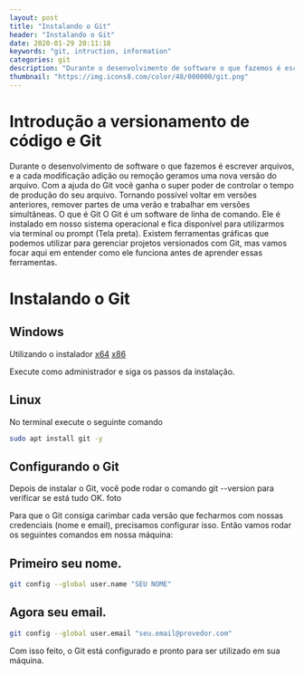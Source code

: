 ```yaml
---
layout: post
title: "Instalando o Git"
header: "Instalando o Git"
date: 2020-01-29 20:11:18
keywords: "git, intruction, information"
categories: git
description: "Durante o desenvolvimento de software o que fazemos é escrever arquivos, e a cada modificação adição ou remoção geramos uma nova versão do arquivo. Com a ajuda do Git você ganha o super poder de controlar o tempo de produção do seu arquivo. Tornando possível voltar em versões anteriores, remover partes de uma verão e trabalhar em versões simultâneas."
thumbnail: "https://img.icons8.com/color/48/000000/git.png"
---
```


# Introdução a versionamento de código e Git

Durante o desenvolvimento de software o que fazemos é escrever arquivos, e a cada modificação adição ou remoção geramos uma nova versão do arquivo.
Com a ajuda do Git você ganha o super poder de controlar o tempo de produção do seu arquivo. Tornando possível voltar em versões anteriores, remover partes de uma verão e trabalhar em versões simultâneas.
O que é Git
O Git é um software de linha de comando. Ele é instalado em nosso sistema operacional e fica disponível para utilizarmos via terminal ou prompt (Tela preta).
Existem ferramentas gráficas que podemos utilizar para gerenciar projetos versionados com Git, mas vamos focar aqui em entender como ele funciona antes de aprender essas ferramentas.

# Instalando o Git

## Windows

Utilizando o instalador [x64](https://github.com/git-for-windows/git/releases/download/v2.25.0.windows.1/Git-2.25.0-64-bit.exe) [x86](https://github.com/git-for-windows/git/releases/download/v2.25.0.windows.1/Git-2.25.0-32-bit.exe)

Execute como administrador e siga os passos da instalação.

## Linux

No terminal execute o seguinte comando

```bash
sudo apt install git -y
```

## Configurando o Git

Depois de instalar o Git, você pode rodar o comando git --version para verificar se está tudo OK.
foto

Para que o Git consiga carimbar cada versão que fecharmos com nossas credenciais (nome e email), precisamos configurar isso.
Então vamos rodar os seguintes comandos em nossa máquina:

## Primeiro seu nome.

```bash
git config --global user.name "SEU NOME"
```

## Agora seu email.

```bash
git config --global user.email "seu.email@provedor.com"
```

Com isso feito, o Git está configurado e pronto para ser utilizado em sua máquina.
